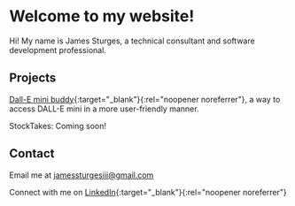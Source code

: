# Welcome to my website!
Hi! My name is James Sturges, a technical consultant and software development professional.

## Projects
[Dall-E mini buddy](https://dalleminibuddy.sturges.dev){:target="_blank"}{:rel="noopener noreferrer"}, a way to access DALL-E mini in a more user-friendly manner.

StockTakes: Coming soon!

## Contact
Email me at [jamessturgesiii@gmail.com](mailto:jamessturgesiii@gmail.com)

Connect with me on [LinkedIn](https://linkedin.com/in/jameswsturges){:target="_blank"}{:rel="noopener noreferrer"}
